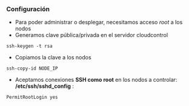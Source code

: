 ### Configuración

* Para poder administrar o desplegar, necesitamos acceso *root* a los nodos
 * Generamos clave pública/privada en el servidor cloudcontrol
```
ssh-keygen -t rsa
```
 * Copiamos la clave a los nodos
```
ssh-copy-id NODE_IP
```
 * Aceptamos conexiones **SSH como root** en los nodos a controlar: **/etc/ssh/sshd_config** :
```
PermitRootLogin yes
```
